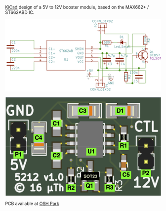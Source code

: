 [KiCad](http://kicad-pcb.org) design of a 5V to 12V booster module, based on the MAX662+ / ST662ABD IC.

![Schematic](https://github.com/microtherion/5212/raw/master/5212_sch.png)

![3D View](https://github.com/microtherion/5212/raw/master/5212.png)

PCB available at [OSH Park](https://oshpark.com/projects/VagC95cB)

